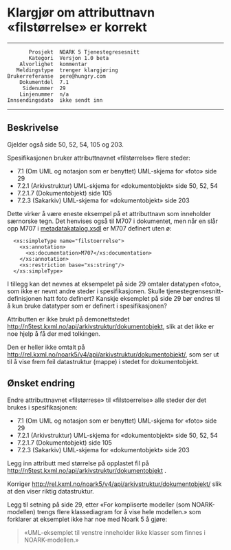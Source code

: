 Klargjør om attributtnavn «filstørrelse» er korrekt
===================================================

 ------------------  ---------------------------------
           Prosjekt  NOARK 5 Tjenestegresesnitt
           Kategori  Versjon 1.0 beta
        Alvorlighet  kommentar
       Meldingstype  trenger klargjøring
    Brukerreferanse  pere@hungry.com
        Dokumentdel  7.1
         Sidenummer  29
        Linjenummer  n/a
    Innsendingsdato  ikke sendt inn
 ------------------  ---------------------------------

Beskrivelse
-----------

Gjelder også side 50, 52, 54, 105 og 203.

Spesifikasjonen bruker attributtnavnet «filstørrelse» flere steder:

 * 7.1 (Om UML og notasjon som er benyttet) UML-skjema for «foto» side 29
 * 7.2.1 (Arkivstruktur) UML-skjema for «dokumentobjekt» side 50, 52, 54
 * 7.2.1.7 (Dokumentobjekt) side 105
 * 7.2.3 (Sakarkiv) UML-skjema for «dokumentobjekt» side 203

Dette virker å være eneste eksempel på et attributtnavn som inneholder
særnorske tegn.  Det henvises også til M707 i dokumentet, men når en
slår opp M707 i
[metadatakatalog.xsdl](http://arkivverket.no/arkivverket/content/download/21282/191627/version/1/file/metadatakatalog.xsdl)
er M707 definert uten ø:
```
  <xs:simpleType name="filstoerrelse">
    <xs:annotation>
      <xs:documentation>M707</xs:documentation>
    </xs:annotation>
    <xs:restriction base="xs:string"/>
  </xs:simpleType>
```

I tillegg kan det nevnes at eksempelet på side 29 omtaler datatypen
«foto», som ikke er nevnt andre steder i spesifikasjonen.  Skulle
tjenestegrensesnitt-definisjonen hatt foto definert? Kanskje eksemplet
på side 29 bør endres til å kun bruke datatyper som er definert i
spesifikasjonen?

Attributten er ikke brukt på demonettstedet
http://n5test.kxml.no/api/arkivstruktur/dokumentobjekt, slik at det
ikke er noe hjelp å få der med tolkingen.

Den er heller ikke omtalt på
http://rel.kxml.no/noark5/v4/api/arkivstruktur/dokumentobjekt/, som
ser ut til å vise frem feil datastruktur (mappe) i stedet for
dokumentobjekt.

Ønsket endring
--------------

Endre attributtnavnet «filstørrese» til «filstoerrelse» alle steder
der det brukes i spesifikasjonen:

 * 7.1 (Om UML og notasjon som er benyttet) UML-skjema for «foto» side 29
 * 7.2.1 (Arkivstruktur) UML-skjema for «dokumentobjekt» side 50, 52, 54
 * 7.2.1.7 (Dokumentobjekt) side 105
 * 7.2.3 (Sakarkiv) UML-skjema for «dokumentobjekt» side 203

Legg inn attributt med størrelse på opplastet fil på
http://n5test.kxml.no/api/arkivstruktur/dokumentobjekt .

Korriger
http://rel.kxml.no/noark5/v4/api/arkivstruktur/dokumentobjekt/ slik at
den viser riktig datastruktur.

Legg til setning på side 29, etter «For kompliserte modeller (som
NOARK-modellen) trengs flere klassediagram for å vise hele modellen.»
som forklarer at eksemplet ikke har noe med Noark 5 å gjøre:

> «UML-eksemplet til venstre inneholder ikke klasser som finnes i
> NOARK-modellen.»
